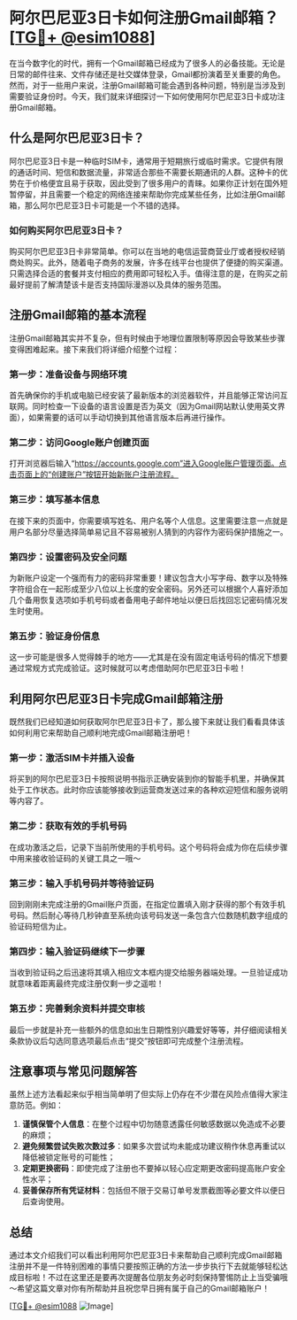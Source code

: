 # 阿尔巴尼亚3日卡如何注册Gmail邮箱？[[TG💪+ @esim1088](https://t.me/s/esim1088)]

在当今数字化的时代，拥有一个Gmail邮箱已经成为了很多人的必备技能。无论是日常的邮件往来、文件存储还是社交媒体登录，Gmail都扮演着至关重要的角色。然而，对于一些用户来说，注册Gmail邮箱可能会遇到各种问题，特别是当涉及到需要验证身份时。今天，我们就来详细探讨一下如何使用阿尔巴尼亚3日卡成功注册Gmail邮箱。

## 什么是阿尔巴尼亚3日卡？

阿尔巴尼亚3日卡是一种临时SIM卡，通常用于短期旅行或临时需求。它提供有限的通话时间、短信和数据流量，非常适合那些不需要长期通讯的人群。这种卡的优势在于价格便宜且易于获取，因此受到了很多用户的青睐。如果你正计划在国外短暂停留，并且需要一个稳定的网络连接来帮助你完成某些任务，比如注册Gmail邮箱，那么阿尔巴尼亚3日卡可能是一个不错的选择。

### 如何购买阿尔巴尼亚3日卡？

购买阿尔巴尼亚3日卡非常简单。你可以在当地的电信运营商营业厅或者授权经销商处购买。此外，随着电子商务的发展，许多在线平台也提供了便捷的购买渠道。只需选择合适的套餐并支付相应的费用即可轻松入手。值得注意的是，在购买之前最好提前了解清楚该卡是否支持国际漫游以及具体的服务范围。

## 注册Gmail邮箱的基本流程

注册Gmail邮箱其实并不复杂，但有时候由于地理位置限制等原因会导致某些步骤变得困难起来。接下来我们将详细介绍整个过程：

### 第一步：准备设备与网络环境

首先确保你的手机或电脑已经安装了最新版本的浏览器软件，并且能够正常访问互联网。同时检查一下设备的语言设置是否为英文（因为Gmail网站默认使用英文界面），如果需要的话可以手动切换到其他语言版本后再进行操作。

### 第二步：访问Google账户创建页面

打开浏览器后输入“https://accounts.google.com”进入Google账户管理页面。点击页面上的“创建账户”按钮开始新账户注册流程。

### 第三步：填写基本信息

在接下来的页面中，你需要填写姓名、用户名等个人信息。这里需要注意一点就是用户名部分尽量选择简单易记且不容易被别人猜到的内容作为密码保护措施之一。

### 第四步：设置密码及安全问题

为新账户设定一个强而有力的密码非常重要！建议包含大小写字母、数字以及特殊字符组合在一起形成至少八位以上长度的安全密码。另外还可以根据个人喜好添加几个备用恢复选项如手机号码或者备用电子邮件地址以便日后找回忘记密码情况发生时使用。

### 第五步：验证身份信息

这一步可能是很多人觉得棘手的地方——尤其是在没有固定电话号码的情况下想要通过常规方式完成验证。这时候就可以考虑借助阿尔巴尼亚3日卡啦！

## 利用阿尔巴尼亚3日卡完成Gmail邮箱注册

既然我们已经知道如何获取阿尔巴尼亚3日卡了，那么接下来就让我们看看具体该如何利用它来帮助自己顺利地完成Gmail邮箱注册吧！

### 第一步：激活SIM卡并插入设备

将买到的阿尔巴尼亚3日卡按照说明书指示正确安装到你的智能手机里，并确保其处于工作状态。此时你应该能够接收到运营商发送过来的各种欢迎短信和服务说明等内容了。

### 第二步：获取有效的手机号码

在成功激活之后，记录下当前所使用的手机号码。这个号码将会成为你在后续步骤中用来接收验证码的关键工具之一哦～

### 第三步：输入手机号码并等待验证码

回到刚刚未完成注册的Gmail账户页面，在指定位置填入刚才获得的那个有效手机号码。然后耐心等待几秒钟直至系统向该号码发送一条包含六位数随机数字组成的验证码短信为止。

### 第四步：输入验证码继续下一步骤

当收到验证码之后迅速将其填入相应文本框内提交给服务器端处理。一旦验证成功就意味着距离最终完成注册仅剩一步之遥啦！

### 第五步：完善剩余资料并提交审核

最后一步就是补充一些额外的信息如出生日期性别兴趣爱好等等，并仔细阅读相关条款协议后勾选同意选项最后点击“提交”按钮即可完成整个注册流程。

## 注意事项与常见问题解答

虽然上述方法看起来似乎相当简单明了但实际上仍存在不少潜在风险点值得大家注意防范。例如：

1. **谨慎保管个人信息**：在整个过程中切勿随意透露任何敏感数据以免造成不必要的麻烦；
2. **避免频繁尝试失败次数过多**：如果多次尝试均未能成功建议稍作休息再重试以降低被锁定账号的可能性；
3. **定期更换密码**：即使完成了注册也不要掉以轻心应定期更改密码提高账户安全性水平；
4. **妥善保存所有凭证材料**：包括但不限于交易订单号发票截图等必要文件以便日后查询使用。

## 总结

通过本文介绍我们可以看出利用阿尔巴尼亚3日卡来帮助自己顺利完成Gmail邮箱注册并不是一件特别困难的事情只要按照正确的方法一步步执行下去就能够轻松达成目标啦！不过在这里还是要再次提醒各位朋友务必时刻保持警惕防止上当受骗哦～希望这篇文章对你有所帮助并且祝您早日拥有属于自己的Gmail邮箱账户！

[[TG💪+ @esim1088](https://t.me/s/esim1088) ![Image](https://i.postimg.cc/4NQfJmqS/Snipaste-2025-05-13-00-14-12.png)]